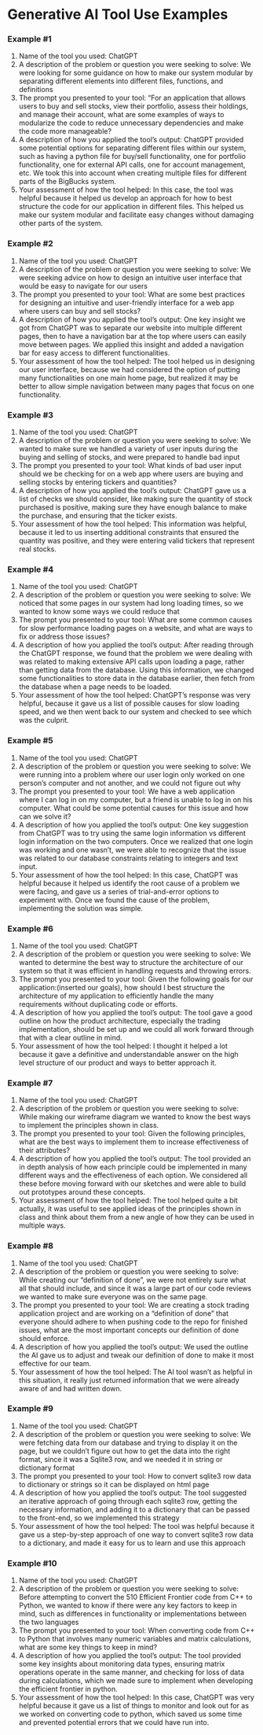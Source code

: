 # Generative AI Tool Use Examples
### Example #1
1. Name of the tool you used:
ChatGPT
2. A description of the problem or question you were seeking to solve:
We were looking for some guidance on how to make our system modular by separating different elements into different files, functions, and definitions
3. The prompt you presented to your tool:
“For an application that allows users to buy and sell stocks, view their portfolio, assess their holdings, and manage their account, what are some examples of ways to modularize the code to reduce unnecessary dependencies and make the code more manageable?
4. A description of how you applied the tool’s output:
ChatGPT provided some potential options for separating different files within our system, such as having a python file for buy/sell functionality, one for portfolio functionality, one for external API calls, one for account management, etc. We took this into account when creating multiple files for different parts of the BigBucks system.
5. Your assessment of how the tool helped:
In this case, the tool was helpful because it helped us develop an approach for how to best structure the code for our application in different files. This helped us make our system modular and facilitate easy changes without damaging other parts of the system.



### Example #2
1. Name of the tool you used:
ChatGPT
2. A description of the problem or question you were seeking to solve:
We were seeking advice on how to design an intuitive user interface that would be easy to navigate for our users
3. The prompt you presented to your tool:
What are some best practices for designing an intuitive and user-friendly interface for a web app where users can buy and sell stocks?
4. A description of how you applied the tool’s output:
One key insight we got from ChatGPT was to separate our website into multiple different pages, then to have a navigation bar at the top where users can easily move between pages. We applied this insight and added a navigation bar for easy access to different functionalities.
5. Your assessment of how the tool helped:
The tool helped us in designing our user interface, because we had considered the option of putting many functionalities on one main home page, but realized it may be better to allow simple navigation between many pages that focus on one functionality.



### Example #3
1. Name of the tool you used:
ChatGPT
2. A description of the problem or question you were seeking to solve:
We wanted to make sure we handled a variety of user inputs during the buying and selling of stocks, and were prepared to handle bad input
3. The prompt you presented to your tool:
What kinds of bad user input should we be checking for on a web app where users are buying and selling stocks by entering tickers and quantities?
4. A description of how you applied the tool’s output:
ChatGPT  gave us a list of checks we should consider, like making sure the quantity of stock purchased is positive, making sure they have enough balance to make the purchase, and ensuring that the ticker exists.
5. Your assessment of how the tool helped:
This information was helpful, because it led to us inserting additional constraints that ensured the quantity was positive, and they were entering valid tickers that represent real stocks.



### Example #4
1. Name of the tool you used:
ChatGPT
2. A description of the problem or question you were seeking to solve:
We noticed that some pages in our system had long loading times, so we wanted to know some ways we could reduce that
3. The prompt you presented to your tool:
What are some common causes for slow performance loading pages on a website, and what are ways to fix or address those issues?
4. A description of how you applied the tool’s output:
After reading through the ChatGPT response, we found that the problem we were dealing with was related to making extensive API calls upon loading a page, rather than getting data from the database. Using this information, we changed some functionalities to store data in the database earlier, then fetch from the database when a page needs to be loaded.
5. Your assessment of how the tool helped:
ChatGPT’s response was very helpful, because it gave us a list of possible causes for slow loading speed, and we then went back to our system and checked to see which was the culprit.



### Example #5
1. Name of the tool you used:
ChatGPT
2. A description of the problem or question you were seeking to solve:
We were running into a problem where our user login only worked on one person’s computer and not another, and we could not figure out why
3. The prompt you presented to your tool:
We have a web application where I can log in on my computer, but a friend is unable to log in on his computer. What could be some potential causes for this issue and how can we solve it?
4. A description of how you applied the tool’s output:
One key suggestion from ChatGPT was to try using the same login information vs different login information on the two computers. Once we realized that one login was working and one wasn’t, we were able to recognize that the issue was related to our database constraints relating to integers and text input.
5. Your assessment of how the tool helped:
In this case, ChatGPT was helpful because it helped us identify the root cause of a problem we were facing, and gave us a series of trial-and-error options to experiment with. Once we found the cause of the problem, implementing the solution was simple.



### Example #6
1. Name of the tool you used:
ChatGPT
2. A description of the problem or question you were seeking to solve:
We wanted to determine the best way to structure the architecture of our system so that it was efficient in handling requests and throwing errors. 
3. The prompt you presented to your tool:
Given the following goals for our application:(inserted our goals), how should I best structure the architecture of my application to efficiently handle the many requirements without duplicating code or efforts. 
4. A description of how you applied the tool’s output:
The tool gave a good outline on how the product architecture, especially the trading implementation, should be set up and we could all work forward through that with a clear outline in mind. 
5. Your assessment of how the tool helped:
I thought it helped a lot because it gave a definitive and understandable answer on the high level structure of our product and ways to better approach it. 



### Example #7
1. Name of the tool you used:
ChatGPT
2. A description of the problem or question you were seeking to solve:
While making our wireframe diagram we wanted to know the best ways to implement the principles shown in class. 
3. The prompt you presented to your tool:
Given the following principles, what are the best ways to implement them to increase effectiveness of their attributes?
4. A description of how you applied the tool’s output:
The tool provided an in depth analysis of how each principle could be implemented in many different ways and the effectiveness of each option. We considered all these before moving forward with our sketches and were able to build out prototypes around these concepts. 
5. Your assessment of how the tool helped:
The tool helped quite a bit actually, it was useful to see applied ideas of the principles shown in class and think about them from a new angle of how they can be used in multiple ways. 



### Example #8
1. Name of the tool you used:
ChatGPT
2. A description of the problem or question you were seeking to solve:
While creating our “definition of done”, we were not entirely sure what all that should include, and since it was a large part of our code reviews we wanted to make sure everyone was on the same page. 
3. The prompt you presented to your tool:
We are creating a stock trading application project and are working on a “definition of done” that everyone should adhere to when pushing code to the repo for finished issues, what are the most important concepts our definition of done should enforce. 
4. A description of how you applied the tool’s output:
We used the outline the AI gave us to adjust and tweak our definition of done to make it most effective for our team. 
5. Your assessment of how the tool helped:
The AI tool wasn’t as helpful in this situation, it really just returned information that we were already aware of and had written down. 



### Example #9
1. Name of the tool you used:
ChatGPT
2. A description of the problem or question you were seeking to solve:
We were fetching data from our database and trying to display it on the page, but we couldn’t figure out how to get the data into the right format, since it was a Sqlite3 row, and we needed it in string or dictionary format
3. The prompt you presented to your tool:
How to convert sqlite3 row data to dictionary or strings so it can be displayed on html page
4. A description of how you applied the tool’s output:
The tool suggested an iterative approach of going through each sqlite3 row, getting the necessary information, and adding it to a dictionary that can be passed to the front-end, so we implemented this strategy
5. Your assessment of how the tool helped:
The tool was helpful because it gave us a step-by-step approach of one way to convert sqlite3 row data to a dictionary, and made it easy for us to learn and use this approach



### Example #10
1. Name of the tool you used:
ChatGPT
2. A description of the problem or question you were seeking to solve:
Before attempting to convert the 510 Efficient Frontier code from C++ to Python, we wanted to know if there were any key factors to keep in mind, such as differences in functionality or implementations between the two languages
3. The prompt you presented to your tool:
When converting code from C++ to Python that involves many numeric variables and matrix calculations, what are some key things to keep in mind?
4. A description of how you applied the tool’s output:
The tool provided some key insights about monitoring data types, ensuring matrix operations operate in the same manner, and checking for loss of data during calculations, which we made sure to implement when developing the efficient frontier in python.
5. Your assessment of how the tool helped:
In this case, ChatGPT was very helpful because it gave us a list of things to monitor and look out for as we worked on converting code to python, which saved us some time and prevented potential errors that we could have run into.



